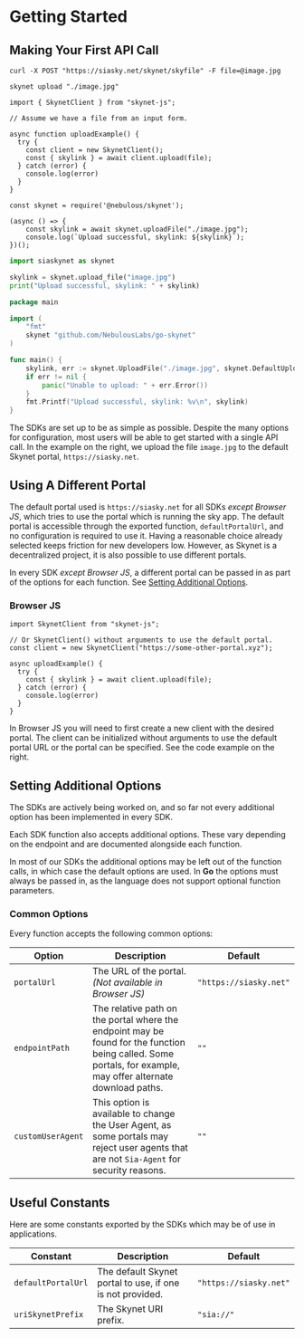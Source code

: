 # Getting Started

## Making Your First API Call

```shell--curl
curl -X POST "https://siasky.net/skynet/skyfile" -F file=@image.jpg
```

```shell--cli
skynet upload "./image.jpg"
```

```javascript--browser
import { SkynetClient } from "skynet-js";

// Assume we have a file from an input form.

async function uploadExample() {
  try {
    const client = new SkynetClient();
    const { skylink } = await client.upload(file);
  } catch (error) {
    console.log(error)
  }
}
```

```javascript--node
const skynet = require('@nebulous/skynet');

(async () => {
	const skylink = await skynet.uploadFile("./image.jpg");
	console.log(`Upload successful, skylink: ${skylink}`);
})();
```

```python
import siaskynet as skynet

skylink = skynet.upload_file("image.jpg")
print("Upload successful, skylink: " + skylink)
```

```go
package main

import (
	"fmt"
	skynet "github.com/NebulousLabs/go-skynet"
)

func main() {
	skylink, err := skynet.UploadFile("./image.jpg", skynet.DefaultUploadOptions)
	if err != nil {
		panic("Unable to upload: " + err.Error())
	}
	fmt.Printf("Upload successful, skylink: %v\n", skylink)
}
```

The SDKs are set up to be as simple as possible. Despite the many options for
configuration, most users will be able to get started with a single API call. In
the example on the right, we upload the file `image.jpg` to the default Skynet
portal, `https://siasky.net`.

## Using A Different Portal

The default portal used is `https://siasky.net` for all SDKs *except Browser
JS*, which tries to use the portal which is running the sky app. The default
portal is accessible through the exported function, `defaultPortalUrl`, and no
configuration is required to use it. Having a reasonable choice already selected
keeps friction for new developers low. However, as Skynet is a decentralized
project, it is also possible to use different portals.

In every SDK *except Browser JS*, a different portal can be passed in as part of
the options for each function. See [Setting Additional
Options](.#setting-additional-options).

### Browser JS

```javascript--browser
import SkynetClient from "skynet-js";

// Or SkynetClient() without arguments to use the default portal.
const client = new SkynetClient("https://some-other-portal.xyz");

async uploadExample() {
  try {
    const { skylink } = await client.upload(file);
  } catch (error) {
    console.log(error)
  }
}
```

In Browser JS you will need to first create a new client with the desired
portal. The client can be initialized without arguments to use the default
portal URL or the portal can be specified. See the code example on the right.

## Setting Additional Options

<aside class="warning">
The SDKs are actively being worked on, and so far not every additional option
has been implemented in every SDK.
</aside>

Each SDK function also accepts additional options. These vary depending on the
endpoint and are documented alongside each function.

<aside class="notice">
In most of our SDKs the additional options may be left out of the function
calls, in which case the default options are used. In <b>Go</b> the options must
always be passed in, as the language does not support optional function
parameters.
</aside>

### Common Options

Every function accepts the following common options:

Option | Description | Default
------ | ----------- | -------
`portalUrl` | The URL of the portal. *(Not available in Browser JS)* | `"https://siasky.net"`
`endpointPath` | The relative path on the portal where the endpoint may be found for the function being called. Some portals, for example, may offer alternate download paths. | `""`
`customUserAgent` | This option is available to change the User Agent, as some portals may reject user agents that are not `Sia-Agent` for security reasons. | `""`

## Useful Constants

Here are some constants exported by the SDKs which may be of use in applications.

Constant | Description | Default
-------- | ----------- | -------
`defaultPortalUrl` | The default Skynet portal to use, if one is not provided. | `"https://siasky.net"`
`uriSkynetPrefix` | The Skynet URI prefix. | `"sia://"`

